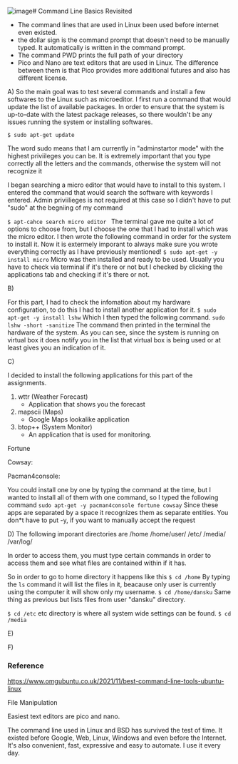 ![image](https://github.com/PvtPrivacy/Fort-Private/assets/156780345/0c0239f5-b14f-4838-b1ef-2146e5420888)# Command Line Basics Revisited

- The command lines that are used in Linux been used before internet even existed.
- the dollar sign is the command prompt that doesn't need to be manually typed. It automatically is written in the command prompt.
- The command PWD prints the full path of your directory
- Pico and Nano are text editors that are used in Linux. The difference between them is that Pico provides more additional futures and also has different license.


A) 
So the main goal was to test several commands and install a few softwares to the Linux such as microeditor. I first run a command that would update the list of available packages. In order to ensure that the system is up-to-date with the latest package releases, so there wouldn't be any issues running the system or installing softwares.

`$ sudo apt-get update`

The word sudo means that I am currently in "adminstartor mode" with the highest priviileges you can be.
It is extremely important that you type correctly all the letters and the commands, otherwise the system will not recognize it

I began searching a micro editor that would have to install to this system. I entered the command that would search the software with keywords I entered. Admin priviilieges is not required at this case so I didn't have to put "sudo" at the begniing of my command

`$ apt-cahce search micro editor `
The terminal gave me quite a lot of options to choose from, but I choose the one that I had to install which was the micro editor.
I then wrote the following command in order for the system to install it. Now it is extermely imporant to always make sure you wrote everything correctly as I have previously mentioned!
`$ sudo apt-get -y install micro`
Micro was then installed and ready to be used. Usually you have to check via terminal if it's there or not but I checked by clicking the applications tab and checking if it's there or not.

B) 

For this part, I had to check the infomation about my hardware configuration, to do this I had to install another application for it. 
`$ sudo apt-get -y install lshw`
Which I then typed the following command. 
`sudo lshw -short -sanitize`
The command then printed in the terminal the hardware of the system. As you can see, since the system is running on virtual box it does notify you in the list that virtual box is being used or at least gives you an indication of it.

C)

I decided to install the following applications for this part of the assignments.

1. wttr (Weather Forecast)
   - Application that shows you the forecast
2. mapscii (Maps)
   - Google Maps lookalike application
3. btop++ (System Monitor)
   - An application that is used for monitoring. 



Fortune

Cowsay: 

Pacman4console: 

You could install one by one by typing the command at the time, but I wanted to install all of them with one command, so I typed the following command
`sudo apt-get -y pacman4console fortune cowsay`
Since these apps are separated by a space it recognizes them as separate entities. 
You don*t have to put -y, if you want to manually accept the request

D)
The following imporant directories are
/home
/home/user/
/etc/
/media/
/var/log/

In order to access them, you must type certain commands in order to access them and see what files are contained within if it has.

So in order to go to home directory it happens like this
`$ cd /home`
By typing the `ls` command it will list the files in it, beacause only user is currently using the computer it will show only my username.
`$ cd /home/dansku`
Same thing as previous but lists files from user "dansku" directory.  

`$ cd /etc`
etc directory is where all system wide settings can be found. 
`$ cd /media`



E)

F)



### Reference

https://www.omgubuntu.co.uk/2021/11/best-command-line-tools-ubuntu-linux 






File Manipulation

Easiest text editors are pico and nano.




The command line used in Linux and BSD has survived the test of time. It existed before Google, Web, Linux, Windows and even before the Internet. It's also convenient, fast, expressive and easy to automate. I use it every day.
